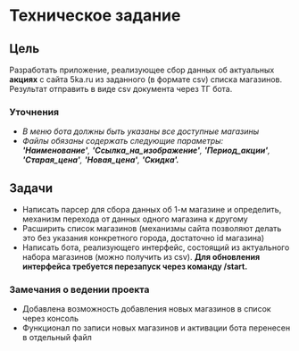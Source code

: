 # Техническое задание
## Цель
Разработать приложение, реализующее сбор данных об актуальных **акциях** с сайта 5ka.ru
из заданного (в формате csv) списка магазинов.
Результат отправить в виде csv документа через ТГ бота.
### Уточнения
+ *В меню бота должны быть указаны все доступные магазины*
+ *Файлы обязаны содержать следующие параметры:
                __'Наименование'__,
                __'Ссылка_на_изображение'__,
                __'Период_акции'__,
                __'Старая_цена'__,
                __'Новая_цена'__,
                __'Скидка'.__*
## Задачи
+ Написать парсер для сбора данных об 1-м магазине и определить, механизм перехода от данных
одного магазина к другому
+ Расширить список магазинов (механизмы сайта позволяют делать это без указания конкретного
города, достаточно id магазина)
+ Написать бота, реализующего интерфейс, состоящий из актуального набора магазинов 
(можно получить из csv). **Для обновления интерфейса требуется перезапуск через команду
/start.**

### Замечания о ведении проекта
+ Добавлена возможность добавления новых магазинов в список через консоль
+ Функционал по записи новых магазинов и активации бота перенесен в отдельный файл
